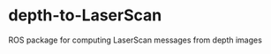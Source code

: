 depth-to-LaserScan
==================

ROS package for computing LaserScan messages from depth images
